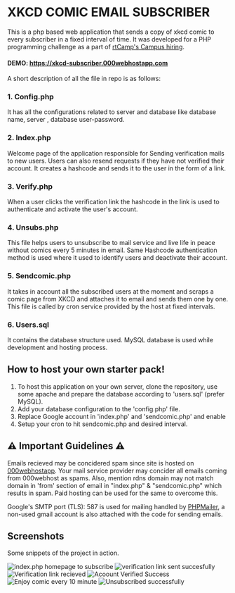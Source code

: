 # XKCD COMIC EMAIL SUBSCRIBER

This is a php based web application that sends a copy of xkcd comic to every subscriber in a fixed interval of time. It was developed for a PHP programming challenge as a part of [rtCamp's Campus hiring](https://learn.rtcamp.com/campus/).

#### DEMO: https://xkcd-subscriber.000webhostapp.com


 A short description of all the file in repo is as follows:
### 1. Config.php
It has all the configurations related to server and database like database name, server , database user-password.
### 2. Index.php
Welcome page of the application responsible for Sending verification mails to new users. Users can also resend requests if they have not verified their account. It creates a hashcode and sends it to the user in the form of a link.
### 3. Verify.php
When a user clicks the verification link the hashcode in the link is used to authenticate and activate the user's account.
### 4. Unsubs.php
This file helps users to unsubscribe to mail service and live life in peace without comics every 5 minutes in email. Same Hashcode authentication method is used where it used to identify users and deactivate their account.
### 5. Sendcomic.php
It takes in account all the subscribed users at the moment and scraps a comic page from XKCD and attaches it to email and sends them one by one. This file is called by cron service provided by the host at fixed intervals.
### 6. Users.sql
It contains the database structure used. MySQL database is used while development and hosting process.


## How to host your own starter pack!
1. To host this application on your own server, clone the repository, use some apache and prepare the database according to 'users.sql' (prefer MySQL).
2. Add your database configuration to the 'config.php' file.
3. Replace Google account in 'index.php' and 'sendcomic.php' and enable
4. Setup your cron to hit sendcomic.php and desired interval.


## ⚠️ Important Guidelines ⚠️
Emails recieved may be concidered spam since site is hosted on [000webhostapp](https://www.000webhost.com). Your mail service provider may concider all emails coming from 000webhost as spams. Also, mention rdns domain may not match domain in 'from' section of email in "index.php" & "sendcomic.php" which results in spam. Paid hosting can be used for the same to overcome this.

Google's SMTP port (TLS): 587 is used for mailing handled by [PHPMailer](https://github.com/PHPMailer/PHPMailer), a non-used gmail account is also attached with the code for sending emails.


## Screenshots
Some snippets of the project in action.

![index.php homepage to subscribe](https://i.ibb.co/njhFpDW/git1.jpg)
![verification link sent succesfully](https://i.ibb.co/PZVRm6c/git2.jpg)
![Verification link recieved](https://i.ibb.co/ZM9cxwX/git3.jpg)
![Acoount Verified Success](https://i.ibb.co/f2gWFwr/git4.jpg)
![Enjoy comic every 10 minute](https://i.ibb.co/ScssQjn/git4.jpg)
![Unsubscribed successfully](https://i.ibb.co/2vfGc1Y/git3.jpg)


